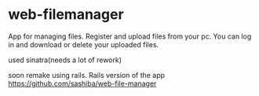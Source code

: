 # web-filemanager

App for managing files.
Register and upload files from your pc. You can log in and download or delete your uploaded files. 

used sinatra(needs a lot of rework)

soon remake using rails.
Rails version of the app https://github.com/sashiba/web-file-manager
